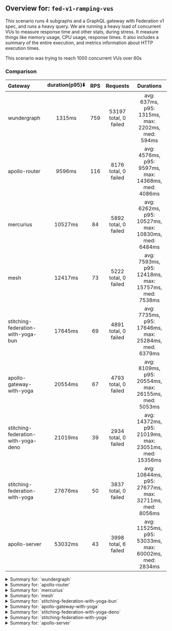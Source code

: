 ## Overview for: `fed-v1-ramping-vus`


This scenario runs 4 subgraphs and a GraphQL gateway with Federation v1 spec, and runs a heavy query. We are running a heavy load of concurrent VUs to measure response time and other stats, during stress. It measure things like memory usage, CPU usage, response times. It also includes a summary of the entire execution, and metrics information about HTTP execution times.


This scenario was trying to reach 1000 concurrent VUs over 60s


### Comparison


| Gateway                             | duration(p95)⬇️ |  RPS  |       Requests        |                       Durations                        |
| :---------------------------------- | :-------------: | :---: | :-------------------: | :----------------------------------------------------: |
| wundergraph                         |     1315ms      |  759  | 53197 total, 0 failed |    avg: 637ms, p95: 1315ms, max: 2202ms, med: 594ms    |
| apollo-router                       |     9596ms      |  116  | 8176 total, 0 failed  |  avg: 4576ms, p95: 9597ms, max: 14368ms, med: 4086ms   |
| mercurius                           |     10527ms     |  84   | 5892 total, 0 failed  |  avg: 6262ms, p95: 10527ms, max: 10830ms, med: 6484ms  |
| mesh                                |     12417ms     |  73   | 5222 total, 0 failed  |  avg: 7593ms, p95: 12418ms, max: 15757ms, med: 7538ms  |
| stitching-federation-with-yoga-bun  |     17645ms     |  69   | 4891 total, 0 failed  |  avg: 7735ms, p95: 17646ms, max: 25284ms, med: 6379ms  |
| apollo-gateway-with-yoga            |     20554ms     |  67   | 4793 total, 0 failed  |  avg: 8109ms, p95: 20554ms, max: 26155ms, med: 5053ms  |
| stitching-federation-with-yoga-deno |     21019ms     |  39   | 2934 total, 0 failed  | avg: 14372ms, p95: 21019ms, max: 23051ms, med: 15356ms |
| stitching-federation-with-yoga      |     27676ms     |  50   | 3837 total, 0 failed  | avg: 10844ms, p95: 27677ms, max: 32711ms, med: 8056ms  |
| apollo-server                       |     53032ms     |  43   | 3998 total, 6 failed  | avg: 11525ms, p95: 53033ms, max: 60002ms, med: 2834ms  |



<details>
  <summary>Summary for: `wundergraph`</summary>

  **K6 Output**




```
     ✓ response code was 200
     ✓ no graphql errors
     ✓ valid response structure

     checks.........................: 100.00% ✓ 159591     ✗ 0     
     data_received..................: 265 MB  3.8 MB/s
     data_sent......................: 63 MB   902 kB/s
     http_req_blocked...............: avg=1.8ms    min=800ns  med=1.9µs    max=1.03s    p(90)=3.2µs    p(95)=6µs    
     http_req_connecting............: avg=1.79ms   min=0s     med=0s       max=1.03s    p(90)=0s       p(95)=0s     
     http_req_duration..............: avg=636.95ms min=6.51ms med=593.88ms max=2.2s     p(90)=1.14s    p(95)=1.31s  
       { expected_response:true }...: avg=636.95ms min=6.51ms med=593.88ms max=2.2s     p(90)=1.14s    p(95)=1.31s  
     http_req_failed................: 0.00%   ✓ 0          ✗ 53197 
     http_req_receiving.............: avg=6.15ms   min=13.6µs med=28.5µs   max=650.18ms p(90)=159.29µs p(95)=1.36ms 
     http_req_sending...............: avg=2.3ms    min=5.8µs  med=10.5µs   max=658.44ms p(90)=26.2µs   p(95)=118.5µs
     http_req_tls_handshaking.......: avg=0s       min=0s     med=0s       max=0s       p(90)=0s       p(95)=0s     
     http_req_waiting...............: avg=628.49ms min=6.36ms med=591.1ms  max=2.2s     p(90)=1.11s    p(95)=1.25s  
     http_reqs......................: 53197   759.839513/s
     iteration_duration.............: avg=649.79ms min=7.17ms med=602.15ms max=2.68s    p(90)=1.17s    p(95)=1.34s  
     iterations.....................: 53197   759.839513/s
     vus............................: 6       min=6        max=993 
     vus_max........................: 1000    min=1000     max=1000
```


**Performance Overview**


<img src="https://imagedelivery.net/KYe9TScr4TldYHA48pczVg/4673a1af-5cac-4eb3-0c3b-cdd053995b00/public" alt="Performance Overview" />


**HTTP Overview**


<img src="https://imagedelivery.net/KYe9TScr4TldYHA48pczVg/237f122a-6af1-4fc0-49ae-563a50b1a600/public" alt="HTTP Overview" />


  </details>

<details>
  <summary>Summary for: `apollo-router`</summary>

  **K6 Output**




```
     ✓ response code was 200
     ✗ no graphql errors
      ↳  99% — ✓ 8168 / ✗ 8
     ✗ valid response structure
      ↳  99% — ✓ 8168 / ✗ 8

     checks.........................: 99.93% ✓ 24512      ✗ 16    
     data_received..................: 41 MB  582 kB/s
     data_sent......................: 9.7 MB 139 kB/s
     http_req_blocked...............: avg=163.99µs min=900ns   med=2.2µs  max=223.95ms p(90)=147.79µs p(95)=367.87µs
     http_req_connecting............: avg=141.83µs min=0s      med=0s     max=202.04ms p(90)=94.74µs  p(95)=309.29µs
     http_req_duration..............: avg=4.57s    min=8.42ms  med=4.08s  max=14.36s   p(90)=8.83s    p(95)=9.59s   
       { expected_response:true }...: avg=4.57s    min=8.42ms  med=4.08s  max=14.36s   p(90)=8.83s    p(95)=9.59s   
     http_req_failed................: 0.00%  ✓ 0          ✗ 8176  
     http_req_receiving.............: avg=569.12µs min=14.99µs med=39µs   max=118.93ms p(90)=66.89µs  p(95)=79.62µs 
     http_req_sending...............: avg=156.12µs min=5.6µs   med=12.6µs max=188.6ms  p(90)=50.39µs  p(95)=70.02µs 
     http_req_tls_handshaking.......: avg=0s       min=0s      med=0s     max=0s       p(90)=0s       p(95)=0s      
     http_req_waiting...............: avg=4.57s    min=8.34ms  med=4.08s  max=14.36s   p(90)=8.83s    p(95)=9.59s   
     http_reqs......................: 8176   116.779731/s
     iteration_duration.............: avg=4.57s    min=8.97ms  med=4.08s  max=14.36s   p(90)=8.83s    p(95)=9.59s   
     iterations.....................: 8176   116.779731/s
     vus............................: 7      min=7        max=1000
     vus_max........................: 1000   min=1000     max=1000
```


**Performance Overview**


<img src="https://imagedelivery.net/KYe9TScr4TldYHA48pczVg/a222bf2e-2253-427c-6484-d75ffd16aa00/public" alt="Performance Overview" />


**HTTP Overview**


<img src="https://imagedelivery.net/KYe9TScr4TldYHA48pczVg/aec02538-8746-45c4-0163-b4b189f0d700/public" alt="HTTP Overview" />


  </details>

<details>
  <summary>Summary for: `mercurius`</summary>

  **K6 Output**




```
     ✓ response code was 200
     ✓ no graphql errors
     ✓ valid response structure

     checks.........................: 100.00% ✓ 17676     ✗ 0     
     data_received..................: 30 MB   423 kB/s
     data_sent......................: 7.0 MB  100 kB/s
     http_req_blocked...............: avg=202.15µs min=1.1µs  med=2.8µs   max=30.63ms p(90)=374.6µs  p(95)=423.91µs
     http_req_connecting............: avg=186.89µs min=0s     med=0s      max=30.32ms p(90)=312.51µs p(95)=359.26µs
     http_req_duration..............: avg=6.26s    min=7.34ms med=6.48s   max=10.82s  p(90)=10.07s   p(95)=10.52s  
       { expected_response:true }...: avg=6.26s    min=7.34ms med=6.48s   max=10.82s  p(90)=10.07s   p(95)=10.52s  
     http_req_failed................: 0.00%   ✓ 0         ✗ 5892  
     http_req_receiving.............: avg=68.31µs  min=20.8µs med=57.85µs max=19.78ms p(90)=86.6µs   p(95)=95.4µs  
     http_req_sending...............: avg=46.59µs  min=6.8µs  med=17.1µs  max=11.77ms p(90)=65.09µs  p(95)=82.04µs 
     http_req_tls_handshaking.......: avg=0s       min=0s     med=0s      max=0s      p(90)=0s       p(95)=0s      
     http_req_waiting...............: avg=6.26s    min=7.27ms med=6.48s   max=10.82s  p(90)=10.07s   p(95)=10.52s  
     http_reqs......................: 5892    84.156135/s
     iteration_duration.............: avg=6.26s    min=7.92ms med=6.48s   max=10.83s  p(90)=10.07s   p(95)=10.52s  
     iterations.....................: 5892    84.156135/s
     vus............................: 7       min=7       max=1000
     vus_max........................: 1000    min=1000    max=1000
```


**Performance Overview**


<img src="https://imagedelivery.net/KYe9TScr4TldYHA48pczVg/95767e2d-aaba-49ba-ba5d-4d1f10ca8300/public" alt="Performance Overview" />


**HTTP Overview**


<img src="https://imagedelivery.net/KYe9TScr4TldYHA48pczVg/54a99de9-9e3c-4653-7125-c3eafb797f00/public" alt="HTTP Overview" />


  </details>

<details>
  <summary>Summary for: `mesh`</summary>

  **K6 Output**




```
     ✓ response code was 200
     ✗ no graphql errors
      ↳  99% — ✓ 5211 / ✗ 11
     ✗ valid response structure
      ↳  99% — ✓ 5211 / ✗ 11

     checks.........................: 99.85% ✓ 15644     ✗ 22    
     data_received..................: 26 MB  369 kB/s
     data_sent......................: 6.2 MB 88 kB/s
     http_req_blocked...............: avg=182.84µs min=1.4µs    med=3µs    max=66.26ms  p(90)=494.38µs p(95)=560.3µs 
     http_req_connecting............: avg=160.7µs  min=0s       med=0s     max=65.26ms  p(90)=416.59µs p(95)=479.54µs
     http_req_duration..............: avg=7.59s    min=639.11ms med=7.53s  max=15.75s   p(90)=11.84s   p(95)=12.41s  
       { expected_response:true }...: avg=7.59s    min=639.11ms med=7.53s  max=15.75s   p(90)=11.84s   p(95)=12.41s  
     http_req_failed................: 0.00%  ✓ 0         ✗ 5222  
     http_req_receiving.............: avg=80.38µs  min=23.3µs   med=62.3µs max=15.7ms   p(90)=95.2µs   p(95)=107.29µs
     http_req_sending...............: avg=133.57µs min=8.8µs    med=17µs   max=107.33ms p(90)=74.29µs  p(95)=90.69µs 
     http_req_tls_handshaking.......: avg=0s       min=0s       med=0s     max=0s       p(90)=0s       p(95)=0s      
     http_req_waiting...............: avg=7.59s    min=639.05ms med=7.53s  max=15.75s   p(90)=11.84s   p(95)=12.41s  
     http_reqs......................: 5222   73.873429/s
     iteration_duration.............: avg=7.59s    min=639.7ms  med=7.53s  max=15.75s   p(90)=11.84s   p(95)=12.42s  
     iterations.....................: 5222   73.873429/s
     vus............................: 119    min=54      max=1000
     vus_max........................: 1000   min=1000    max=1000
```


**Performance Overview**


<img src="https://imagedelivery.net/KYe9TScr4TldYHA48pczVg/bb57095c-2a21-4e72-5cb0-1d2db1f3cf00/public" alt="Performance Overview" />


**HTTP Overview**


<img src="https://imagedelivery.net/KYe9TScr4TldYHA48pczVg/ce18425e-bfe2-409a-d21e-12e509b10100/public" alt="HTTP Overview" />


  </details>

<details>
  <summary>Summary for: `stitching-federation-with-yoga-bun`</summary>

  **K6 Output**




```
     ✓ response code was 200
     ✓ no graphql errors
     ✓ valid response structure

     checks.........................: 100.00% ✓ 14673     ✗ 0     
     data_received..................: 24 MB   348 kB/s
     data_sent......................: 5.8 MB  83 kB/s
     http_req_blocked...............: avg=1.98ms   min=1.3µs   med=2.6µs  max=814.58ms p(90)=232.1µs p(95)=494.96µs
     http_req_connecting............: avg=1.96ms   min=0s      med=0s     max=814.52ms p(90)=149.9µs p(95)=420.71µs
     http_req_duration..............: avg=7.73s    min=25.06ms med=6.37s  max=25.28s   p(90)=13.85s  p(95)=17.64s  
       { expected_response:true }...: avg=7.73s    min=25.06ms med=6.37s  max=25.28s   p(90)=13.85s  p(95)=17.64s  
     http_req_failed................: 0.00%   ✓ 0         ✗ 4891  
     http_req_receiving.............: avg=712.45µs min=19.7µs  med=37.6µs max=401.01ms p(90)=85.9µs  p(95)=256.1µs 
     http_req_sending...............: avg=1.38ms   min=7.7µs   med=13.8µs max=544.58ms p(90)=86.6µs  p(95)=183.2µs 
     http_req_tls_handshaking.......: avg=0s       min=0s      med=0s     max=0s       p(90)=0s      p(95)=0s      
     http_req_waiting...............: avg=7.73s    min=24.94ms med=6.37s  max=25.28s   p(90)=13.85s  p(95)=17.64s  
     http_reqs......................: 4891    69.854288/s
     iteration_duration.............: avg=7.73s    min=26.01ms med=6.4s   max=25.28s   p(90)=13.85s  p(95)=17.64s  
     iterations.....................: 4891    69.854288/s
     vus............................: 9       min=9       max=1000
     vus_max........................: 1000    min=1000    max=1000
```


**Performance Overview**


<img src="https://imagedelivery.net/KYe9TScr4TldYHA48pczVg/7abc31ed-236e-4e1a-9f62-5e1eac8e9e00/public" alt="Performance Overview" />


**HTTP Overview**


<img src="https://imagedelivery.net/KYe9TScr4TldYHA48pczVg/7e7ecb37-28e3-4d39-27c7-6177cd864700/public" alt="HTTP Overview" />


  </details>

<details>
  <summary>Summary for: `apollo-gateway-with-yoga`</summary>

  **K6 Output**




```
     ✓ response code was 200
     ✗ no graphql errors
      ↳  82% — ✓ 3944 / ✗ 849
     ✗ valid response structure
      ↳  82% — ✓ 3944 / ✗ 849

     checks.........................: 88.19% ✓ 12681     ✗ 1698  
     data_received..................: 23 MB  318 kB/s
     data_sent......................: 5.7 MB 80 kB/s
     http_req_blocked...............: avg=117.43µs min=1µs     med=2.29µs max=48.62ms p(90)=381µs    p(95)=423.68µs
     http_req_connecting............: avg=101.7µs  min=0s      med=0s     max=48.55ms p(90)=317.74µs p(95)=356.82µs
     http_req_duration..............: avg=8.1s     min=84.95ms med=5.05s  max=26.15s  p(90)=18.24s   p(95)=20.55s  
       { expected_response:true }...: avg=8.1s     min=84.95ms med=5.05s  max=26.15s  p(90)=18.24s   p(95)=20.55s  
     http_req_failed................: 0.00%  ✓ 0         ✗ 4793  
     http_req_receiving.............: avg=85.4µs   min=14.6µs  med=40.2µs max=55.47ms p(90)=75µs     p(95)=88.4µs  
     http_req_sending...............: avg=69.89µs  min=6.2µs   med=13.8µs max=21.06ms p(90)=69.8µs   p(95)=86.42µs 
     http_req_tls_handshaking.......: avg=0s       min=0s      med=0s     max=0s      p(90)=0s       p(95)=0s      
     http_req_waiting...............: avg=8.1s     min=84.89ms med=5.05s  max=26.15s  p(90)=18.24s   p(95)=20.55s  
     http_reqs......................: 4793   67.463597/s
     iteration_duration.............: avg=8.1s     min=85.5ms  med=5.05s  max=26.15s  p(90)=18.24s   p(95)=20.55s  
     iterations.....................: 4793   67.463597/s
     vus............................: 174    min=55      max=1000
     vus_max........................: 1000   min=1000    max=1000
```


**Performance Overview**


<img src="https://imagedelivery.net/KYe9TScr4TldYHA48pczVg/78590ddf-3685-4ec0-a86b-2c905cd36300/public" alt="Performance Overview" />


**HTTP Overview**


<img src="https://imagedelivery.net/KYe9TScr4TldYHA48pczVg/bedb71f4-1f6d-4434-7a65-4577f9e3d700/public" alt="HTTP Overview" />


  </details>

<details>
  <summary>Summary for: `stitching-federation-with-yoga-deno`</summary>

  **K6 Output**




```
     ✓ response code was 200
     ✗ no graphql errors
      ↳  99% — ✓ 2930 / ✗ 4
     ✗ valid response structure
      ↳  99% — ✓ 2930 / ✗ 4

     checks.........................: 99.90% ✓ 8794      ✗ 8     
     data_received..................: 15 MB  199 kB/s
     data_sent......................: 3.5 MB 47 kB/s
     http_req_blocked...............: avg=431.05µs min=1.4µs  med=3.7µs   max=35.37ms p(90)=641.43µs p(95)=774.11µs
     http_req_connecting............: avg=394.47µs min=0s     med=0s      max=34.92ms p(90)=545.4µs  p(95)=666.56µs
     http_req_duration..............: avg=14.37s   min=2.93s  med=15.35s  max=23.05s  p(90)=20.78s   p(95)=21.01s  
       { expected_response:true }...: avg=14.37s   min=2.93s  med=15.35s  max=23.05s  p(90)=20.78s   p(95)=21.01s  
     http_req_failed................: 0.00%  ✓ 0         ✗ 2934  
     http_req_receiving.............: avg=216.27µs min=22.5µs med=63.59µs max=25.32ms p(90)=156.17µs p(95)=284.12µs
     http_req_sending...............: avg=87.65µs  min=9.79µs med=24.5µs  max=13.95ms p(90)=112.26µs p(95)=152.58µs
     http_req_tls_handshaking.......: avg=0s       min=0s     med=0s      max=0s      p(90)=0s       p(95)=0s      
     http_req_waiting...............: avg=14.37s   min=2.93s  med=15.35s  max=23.05s  p(90)=20.78s   p(95)=21.01s  
     http_reqs......................: 2934   39.715682/s
     iteration_duration.............: avg=14.37s   min=2.95s  med=15.35s  max=23.05s  p(90)=20.78s   p(95)=21.02s  
     iterations.....................: 2934   39.715682/s
     vus............................: 263    min=55      max=1000
     vus_max........................: 1000   min=1000    max=1000
```


**Performance Overview**


<img src="https://imagedelivery.net/KYe9TScr4TldYHA48pczVg/5c571354-aabd-4b9a-fd77-1227a751fc00/public" alt="Performance Overview" />


**HTTP Overview**


<img src="https://imagedelivery.net/KYe9TScr4TldYHA48pczVg/4cb4b43d-5204-4028-be04-d6a633996500/public" alt="HTTP Overview" />


  </details>

<details>
  <summary>Summary for: `stitching-federation-with-yoga`</summary>

  **K6 Output**




```
     ✓ response code was 200
     ✗ no graphql errors
      ↳  73% — ✓ 2834 / ✗ 1003
     ✗ valid response structure
      ↳  73% — ✓ 2834 / ✗ 1003

     checks.........................: 82.57% ✓ 9505      ✗ 2006  
     data_received..................: 23 MB  310 kB/s
     data_sent......................: 4.6 MB 60 kB/s
     http_req_blocked...............: avg=162.33µs min=900ns  med=2.5µs  max=24.35ms p(90)=387.77µs p(95)=426.54µs
     http_req_connecting............: avg=140.32µs min=0s     med=0s     max=20.03ms p(90)=322.73µs p(95)=363.65µs
     http_req_duration..............: avg=10.84s   min=1.48s  med=8.05s  max=32.71s  p(90)=20.14s   p(95)=27.67s  
       { expected_response:true }...: avg=10.84s   min=1.48s  med=8.05s  max=32.71s  p(90)=20.14s   p(95)=27.67s  
     http_req_failed................: 0.00%  ✓ 0         ✗ 3837  
     http_req_receiving.............: avg=63.65µs  min=14.5µs med=43.6µs max=18.57ms p(90)=84.94µs  p(95)=101µs   
     http_req_sending...............: avg=65.51µs  min=6µs    med=15.4µs max=9.71ms  p(90)=72.2µs   p(95)=89.81µs 
     http_req_tls_handshaking.......: avg=0s       min=0s     med=0s     max=0s      p(90)=0s       p(95)=0s      
     http_req_waiting...............: avg=10.84s   min=1.48s  med=8.05s  max=32.71s  p(90)=20.14s   p(95)=27.67s  
     http_reqs......................: 3837   50.697053/s
     iteration_duration.............: avg=10.84s   min=1.49s  med=8.05s  max=32.71s  p(90)=20.14s   p(95)=27.67s  
     iterations.....................: 3837   50.697053/s
     vus............................: 45     min=45      max=1000
     vus_max........................: 1000   min=1000    max=1000
```


**Performance Overview**


<img src="https://imagedelivery.net/KYe9TScr4TldYHA48pczVg/02f9ae10-9473-4e68-e9a9-7f6552178500/public" alt="Performance Overview" />


**HTTP Overview**


<img src="https://imagedelivery.net/KYe9TScr4TldYHA48pczVg/6cfa6f1f-7af5-405d-8400-a15c816f6100/public" alt="HTTP Overview" />


  </details>

<details>
  <summary>Summary for: `apollo-server`</summary>

  **K6 Output**




```
     ✗ response code was 200
      ↳  99% — ✓ 3992 / ✗ 6
     ✗ no graphql errors
      ↳  99% — ✓ 3959 / ✗ 39
     ✗ valid response structure
      ↳  99% — ✓ 3959 / ✗ 33

     checks.........................: 99.34% ✓ 11910     ✗ 78    
     data_received..................: 21 MB  223 kB/s
     data_sent......................: 4.8 MB 52 kB/s
     http_req_blocked...............: avg=270.26µs min=1.9µs    med=3.7µs  max=18.41ms p(90)=495.02µs p(95)=549.56µs
     http_req_connecting............: avg=242µs    min=0s       med=0s     max=18.34ms p(90)=412.48µs p(95)=462.65µs
     http_req_duration..............: avg=11.52s   min=118.07ms med=2.83s  max=1m0s    p(90)=44.57s   p(95)=53.03s  
       { expected_response:true }...: avg=11.45s   min=118.07ms med=2.82s  max=59.99s  p(90)=44.37s   p(95)=52.78s  
     http_req_failed................: 0.15%  ✓ 6         ✗ 3992  
     http_req_receiving.............: avg=93.43µs  min=0s       med=86.4µs max=6.28ms  p(90)=121.7µs  p(95)=137.82µs
     http_req_sending...............: avg=68.2µs   min=12µs     med=22µs   max=18.36ms p(90)=88.33µs  p(95)=110.66µs
     http_req_tls_handshaking.......: avg=0s       min=0s       med=0s     max=0s      p(90)=0s       p(95)=0s      
     http_req_waiting...............: avg=11.52s   min=117.96ms med=2.83s  max=1m0s    p(90)=44.56s   p(95)=53.03s  
     http_reqs......................: 3998   43.505365/s
     iteration_duration.............: avg=11.52s   min=118.9ms  med=2.83s  max=1m0s    p(90)=44.57s   p(95)=53.03s  
     iterations.....................: 3998   43.505365/s
     vus............................: 12     min=12      max=1000
     vus_max........................: 1000   min=1000    max=1000
```


**Performance Overview**


<img src="https://imagedelivery.net/KYe9TScr4TldYHA48pczVg/560f8982-8bbc-4d51-7f96-626c9ab66300/public" alt="Performance Overview" />


**HTTP Overview**


<img src="https://imagedelivery.net/KYe9TScr4TldYHA48pczVg/6a43db69-33e1-467c-2d5c-5c0129b72000/public" alt="HTTP Overview" />


  </details>